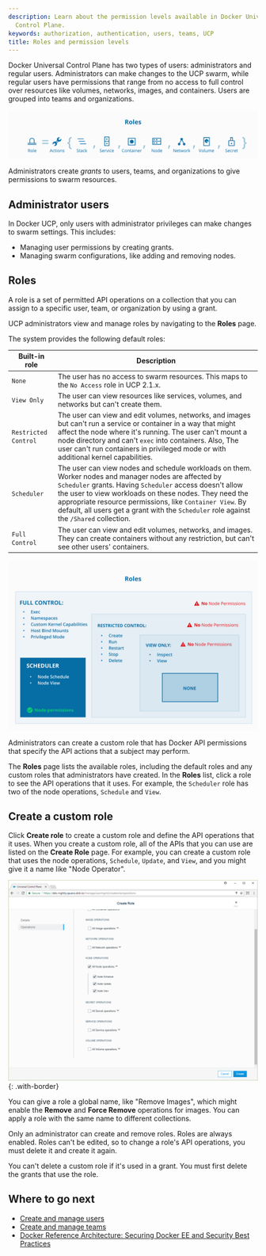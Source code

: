 ```yaml
---
description: Learn about the permission levels available in Docker Universal
  Control Plane.
keywords: authorization, authentication, users, teams, UCP
title: Roles and permission levels
---
```


Docker Universal Control Plane has two types of users: administrators and
regular users. Administrators can make changes to the UCP swarm, while
regular users have permissions that range from no access to full control over
resources like volumes, networks, images, and containers. Users are
grouped into teams and organizations.

![Diagram showing UCP permission levels](../images/role-diagram.svg)

Administrators create *grants* to users, teams, and organizations to give
permissions to swarm resources.

## Administrator users

In Docker UCP, only users with administrator privileges can make changes to
swarm settings. This includes:

* Managing user permissions by creating grants.
* Managing swarm configurations, like adding and removing nodes.

## Roles

A role is a set of permitted API operations on a collection that you
can assign to a specific user, team, or organization by using a grant.

UCP administrators view and manage roles by navigating to the **Roles** page.

The system provides the following default roles:

| Built-in role        | Description |
|----------------------|-------------|
| `None`               | The user has no access to swarm resources. This maps to the `No Access` role in UCP 2.1.x. |
| `View Only`          | The user can view resources like services, volumes, and networks but can't create them. |
| `Restricted Control` | The user can view and edit volumes, networks, and images but can't run a service or container in a way that might affect the node where it's running. The user can't mount a node directory and can't `exec` into containers. Also, The user can't run containers in privileged mode or with additional kernel capabilities. |
| `Scheduler`          | The user can view nodes and schedule workloads on them. Worker nodes and manager nodes are affected by `Scheduler` grants. Having `Scheduler` access doesn't allow the user to view workloads on these nodes. They need the appropriate resource permissions, like `Container View`. By default, all users get a grant with the `Scheduler` role against the `/Shared` collection. |
| `Full Control`       | The user can view and edit volumes, networks, and images. They can create containers without any restriction, but can't see other users' containers. |

![Diagram showing UCP permission levels](../images/permissions-ucp.svg)

Administrators can create a custom role that has Docker API permissions
that specify the API actions that a subject may perform.

The **Roles** page lists the available roles, including the default roles
and any custom roles that administrators have created. In the **Roles**
list, click a role to see the API operations that it uses. For example, the
`Scheduler` role has two of the node operations, `Schedule` and `View`.

## Create a custom role

Click **Create role** to create a custom role and define the API operations
that it uses. When you create a custom role, all of the APIs that you can use
are listed on the **Create Role** page. For example, you can create a custom
role that uses the node operations, `Schedule`, `Update`, and `View`, and you
might give it a name like "Node Operator".

![](../images/custom-role.png){: .with-border}

You can give a role a global name, like "Remove Images", which might enable
the **Remove** and **Force Remove** operations for images. You can apply a
role with the same name to different collections.

Only an administrator can create and remove roles. Roles are always enabled.
Roles can't be edited, so to change a role's API operations, you must delete it
and create it again.

You can't delete a custom role if it's used in a grant. You must first delete
the grants that use the role.

## Where to go next

* [Create and manage users](create-and-manage-users.md)
* [Create and manage teams](create-and-manage-teams.md)
* [Docker Reference Architecture: Securing Docker EE and Security Best Practices](https://success.docker.com/Architecture/Docker_Reference_Architecture%3A_Securing_Docker_EE_and_Security_Best_Practices)
